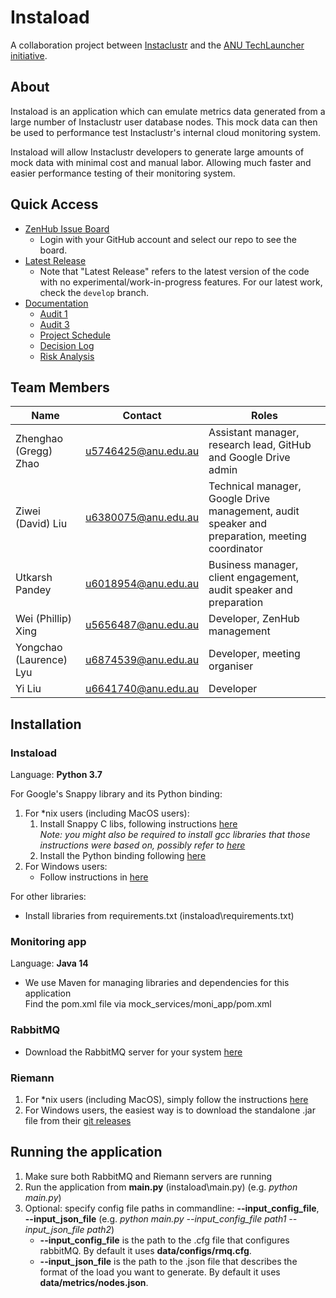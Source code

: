 
# Instaload
A collaboration project between [Instaclustr](https://www.instaclustr.com/) and the [ANU TechLauncher initiative](https://cs.anu.edu.au/TechLauncher/).

## About
Instaload is an application which can emulate metrics data generated from a large number of Instaclustr user database nodes. This mock data can then be used to performance test Instaclustr's internal cloud monitoring system.

Instaload will allow Instaclustr developers to generate large amounts of mock data with minimal cost and manual labor. Allowing much faster and easier performance testing of their monitoring system.

## Quick Access
* [ZenHub Issue Board](https://app.zenhub.com/login)
    * Login with your GitHub account and select our repo to see the board.
* [Latest Release](https://github.com/Zhenghao-Zhao/Instaload/tree/master)
    * Note that "Latest Release" refers to the latest version of the code with no experimental/work-in-progress features. For our latest work, check the `develop` branch.
* [Documentation](https://drive.google.com/drive/folders/1xwgVBDAqbR-0H-oAxnSYZ9wgkiJFF5hS)
	* [Audit 1](https://drive.google.com/open?id=1LJdIqN4f_QtRiAGmNa--DRuzeKxTupYX)
	* [Audit 3](https://drive.google.com/open?id=1eeeyvOxhVNCOs0OE0pj5PrS7LTvF5LVY)
	* [Project Schedule](https://drive.google.com/open?id=13r4F3HSRC7zvWvQ7C5R0khaqGytzV6Yw)
	* [Decision Log](https://drive.google.com/open?id=1yDMyS0m3fL1ZBKwTFMU8WYMf0t8xxzgGl6DG04nO-s4)
	* [Risk Analysis](https://docs.google.com/document/d/1SslevcaDcjy7WK0WpOBv-2qWQspq_Bn9gxxTzi80Gss/edit?usp=sharing)


## Team Members

Name | Contact | Roles |
------------ | ------------- | ------------- | 
Zhenghao (Gregg) Zhao | u5746425@anu.edu.au | Assistant manager, research lead, GitHub and Google Drive admin |
Ziwei (David) Liu	 | u6380075@anu.edu.au | Technical manager, Google Drive management, audit speaker and preparation, meeting coordinator |
Utkarsh Pandey | u6018954@anu.edu.au | Business manager, client engagement, audit speaker and preparation |
Wei (Phillip) Xing	 | u5656487@anu.edu.au | Developer, ZenHub management |
Yongchao (Laurence) Lyu	 | u6874539@anu.edu.au | Developer, meeting organiser |
Yi Liu	 | u6641740@anu.edu.au | Developer |

## Installation

### Instaload 
Language: **Python 3.7**

For Google's Snappy library and its Python binding:
1. For *nix users (including MacOS users):
    1. Install Snappy C libs, following instructions [here](https://stackoverflow.com/a/20678150/9479242)
    <br>*Note: you might also be required to install gcc libraries that those instructions were based on, possibly refer to
    [here](https://stackoverflow.com/questions/11912878/gcc-error-gcc-error-trying-to-exec-cc1-execvp-no-such-file-or-directory)*
    2. Install the Python binding following [here](https://stackoverflow.com/a/41707800/9479242)
2. For Windows users:
    * Follow instructions in [here](https://stackoverflow.com/a/43756412/9479242)
    
For other libraries: 
* Install libraries from requirements.txt (instaload\requirements.txt)

### Monitoring app
Language: **Java 14**
* We use Maven for managing libraries and dependencies for this application
<br>Find the pom.xml file via mock_services/moni_app/pom.xml

### RabbitMQ
* Download the RabbitMQ server for your system [here](https://www.rabbitmq.com/download.html)

### Riemann
1. For *nix users (including MacOS), simply follow the instructions [here](http://riemann.io/quickstart.html)
2. For Windows users, the easiest way is to download the standalone .jar file from their [git releases](https://github.com/riemann/riemann/releases) 

## Running the application
1. Make sure both RabbitMQ and Riemann servers are running
2. Run the application from **main.py** (instaload\main.py) (e.g. *python main.py*)
3. Optional: specify config file paths in commandline: **--input_config_file**, **--input_json_file** (e.g. *python main.py --input_config_file path1 --input_json_file path2*)
    * **--input_config_file** is the path to the .cfg file that configures rabbitMQ. By default it uses **data/configs/rmq.cfg**.
    * **--input_json_file** is the path to the .json file that describes the format of the load you want to generate. By default it uses **data/metrics/nodes.json**.
